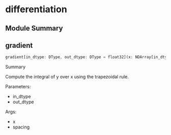 



# differentiation

##  Module Summary
  

## gradient


```rust
gradient[in_dtype: DType, out_dtype: DType = float32](x: NDArray[in_dtype], spacing: SIMD[in_dtype, 1]) -> NDArray[$1]
```  
Summary  
  
Compute the integral of y over x using the trapezoidal rule.  
  
Parameters:  

- in_dtype
- out_dtype
  
Args:  

- x
- spacing
